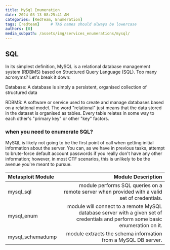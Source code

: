 ```yaml
---
title: MySql Enumeration
date: 2024-03-13 08:25:41 AM
categories: [RedTeam, Enumeration]
tags: [redteam]     # TAG names should always be lowercase
authors: [0]
media_subpath: /assets/img/services_enumerations/mysql/
---
```


## SQL 
In its simplest definition, MySQL is a relational database management system (RDBMS) based on Structured Query Language (SQL). Too many acronyms? Let's break it down:

Database:
A database is simply a persistent, organised collection of structured data

RDBMS:
A software or service used to create and manage databases based on a relational model. The word "relational" just means that the data stored in the dataset is organised as tables. Every table relates in some way to each other's "primary key" or other "key" factors.


### when you need to enumerate SQL?

MySQL is likely not going to be the first point of call when getting initial information about the server. You can, as we have in previous tasks, attempt to brute-force default account passwords if you really don't have any other information; however, in most CTF scenarios, this is unlikely to be the avenue you're meant to pursue.


| Metasploit Module |Module Description |
| :---------------- |------------------: |
| mysql_sql| module performs SQL queries on a remote server when provided with a valid set of credentials.|
| mysql_enum| module will connect to a remote MySQL database server with a given set of credentials and perform some basic enumeration on it.|
| mysql_schemadump| module extracts the schema information from a MySQL DB server.|

<script src="https://giscus.app/client.js"
        data-repo="SoOM3a/Blogs"
        data-repo-id="R_kgDOLebVZA"
        data-category="General"
        data-category-id="DIC_kwDOLebVZM4Cd9IX"
        data-mapping="url"
        data-strict="1"
        data-reactions-enabled="1"
        data-emit-metadata="1"
        data-input-position="top"
        data-theme="preferred_color_scheme"
        data-lang="en"
        data-loading="lazy"
        crossorigin="anonymous"
        async>
</script>